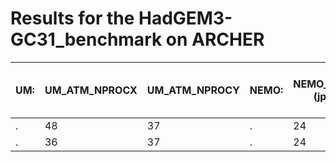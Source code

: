 # Results for the HadGEM3-GC31_benchmark on ARCHER

UM: | UM_ATM_NPROCX | UM_ATM_NPROCY | NEMO: | NEMO_IPROC (jpni) | NEMO_JPROC (jpnj) | total number of nodes | overall time (min)
---- | -------|--------|---------|--------|----------|-------|----
 .  | 48 | 37 | .| 24 |36 | 189 | 
 .  | 36 | 37 | .| 24 |36 | 152 |

 
